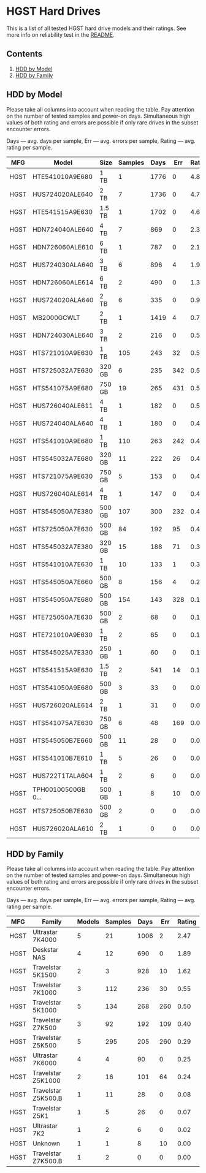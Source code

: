 HGST Hard Drives
================

This is a list of all tested HGST hard drive models and their ratings. See more
info on reliability test in the [README](https://github.com/linuxhw/SMART).

Contents
--------

1. [ HDD by Model  ](#hdd-by-model)
2. [ HDD by Family ](#hdd-by-family)

HDD by Model
------------

Please take all columns into account when reading the table. Pay attention on the
number of tested samples and power-on days. Simultaneous high values of both rating
and errors are possible if only rare drives in the subset encounter errors.

Days   — avg. days per sample,
Err    — avg. errors per sample,
Rating — avg. rating per sample.

| MFG       | Model              | Size   | Samples | Days  | Err   | Rating |
|-----------|--------------------|--------|---------|-------|-------|--------|
| HGST      | HTE541010A9E680    | 1 TB   | 1       | 1776  | 0     | 4.87   |
| HGST      | HUS724020ALE640    | 2 TB   | 7       | 1736  | 0     | 4.76   |
| HGST      | HTE541515A9E630    | 1.5 TB | 1       | 1702  | 0     | 4.66   |
| HGST      | HDN724040ALE640    | 4 TB   | 7       | 869   | 0     | 2.38   |
| HGST      | HDN726060ALE610    | 6 TB   | 1       | 787   | 0     | 2.16   |
| HGST      | HUS724030ALA640    | 3 TB   | 6       | 896   | 4     | 1.95   |
| HGST      | HDN726060ALE614    | 6 TB   | 2       | 490   | 0     | 1.34   |
| HGST      | HUS724020ALA640    | 2 TB   | 6       | 335   | 0     | 0.92   |
| HGST      | MB2000GCWLT        | 2 TB   | 1       | 1419  | 4     | 0.78   |
| HGST      | HDN724030ALE640    | 3 TB   | 2       | 216   | 0     | 0.59   |
| HGST      | HTS721010A9E630    | 1 TB   | 105     | 243   | 32    | 0.56   |
| HGST      | HTS725032A7E630    | 320 GB | 6       | 235   | 342   | 0.53   |
| HGST      | HTS541075A9E680    | 750 GB | 19      | 265   | 431   | 0.51   |
| HGST      | HUS726040ALE611    | 4 TB   | 1       | 182   | 0     | 0.50   |
| HGST      | HUS724040ALA640    | 4 TB   | 1       | 180   | 0     | 0.49   |
| HGST      | HTS541010A9E680    | 1 TB   | 110     | 263   | 242   | 0.48   |
| HGST      | HTS545032A7E680    | 320 GB | 11      | 222   | 26    | 0.43   |
| HGST      | HTS721075A9E630    | 750 GB | 5       | 153   | 0     | 0.42   |
| HGST      | HUS726040ALE614    | 4 TB   | 1       | 147   | 0     | 0.40   |
| HGST      | HTS545050A7E380    | 500 GB | 107     | 300   | 232   | 0.40   |
| HGST      | HTS725050A7E630    | 500 GB | 84      | 192   | 95    | 0.40   |
| HGST      | HTS545032A7E380    | 320 GB | 15      | 188   | 71    | 0.37   |
| HGST      | HTS541010A7E630    | 1 TB   | 10      | 133   | 1     | 0.33   |
| HGST      | HTS545050A7E660    | 500 GB | 8       | 156   | 4     | 0.22   |
| HGST      | HTS545050A7E680    | 500 GB | 154     | 143   | 328   | 0.19   |
| HGST      | HTE725050A7E630    | 500 GB | 2       | 68    | 0     | 0.19   |
| HGST      | HTE721010A9E630    | 1 TB   | 2       | 65    | 0     | 0.18   |
| HGST      | HTS545025A7E330    | 250 GB | 1       | 60    | 0     | 0.17   |
| HGST      | HTS541515A9E630    | 1.5 TB | 2       | 541   | 14    | 0.10   |
| HGST      | HTS541050A9E680    | 500 GB | 3       | 33    | 0     | 0.09   |
| HGST      | HUS726020ALE614    | 2 TB   | 1       | 31    | 0     | 0.09   |
| HGST      | HTS541075A7E630    | 750 GB | 6       | 48    | 169   | 0.08   |
| HGST      | HTS545050B7E660    | 500 GB | 11      | 28    | 0     | 0.08   |
| HGST      | HTS541010B7E610    | 1 TB   | 5       | 26    | 0     | 0.07   |
| HGST      | HUS722T1TALA604    | 1 TB   | 2       | 6     | 0     | 0.02   |
| HGST      | TPH00100500GB 0... | 500 GB | 1       | 8     | 10    | 0.00   |
| HGST      | HTS725050B7E630    | 500 GB | 2       | 0     | 0     | 0.00   |
| HGST      | HUS726020ALA610    | 2 TB   | 1       | 0     | 0     | 0.00   |

HDD by Family
-------------

Please take all columns into account when reading the table. Pay attention on the
number of tested samples and power-on days. Simultaneous high values of both rating
and errors are possible if only rare drives in the subset encounter errors.

Days   — avg. days per sample,
Err    — avg. errors per sample,
Rating — avg. rating per sample.

| MFG       | Family                 | Models | Samples | Days  | Err   | Rating |
|-----------|------------------------|--------|---------|-------|-------|--------|
| HGST      | Ultrastar 7K4000       | 5      | 21      | 1006  | 2     | 2.47   |
| HGST      | Deskstar NAS           | 4      | 12      | 690   | 0     | 1.89   |
| HGST      | Travelstar 5K1500      | 2      | 3       | 928   | 10    | 1.62   |
| HGST      | Travelstar 7K1000      | 3      | 112     | 236   | 30    | 0.55   |
| HGST      | Travelstar 5K1000      | 5      | 134     | 268   | 260   | 0.50   |
| HGST      | Travelstar Z7K500      | 3      | 92      | 192   | 109   | 0.40   |
| HGST      | Travelstar Z5K500      | 5      | 295     | 205   | 260   | 0.29   |
| HGST      | Ultrastar 7K6000       | 4      | 4       | 90    | 0     | 0.25   |
| HGST      | Travelstar Z5K1000     | 2      | 16      | 101   | 64    | 0.24   |
| HGST      | Travelstar Z5K500.B    | 1      | 11      | 28    | 0     | 0.08   |
| HGST      | Travelstar Z5K1        | 1      | 5       | 26    | 0     | 0.07   |
| HGST      | Ultrastar 7K2          | 1      | 2       | 6     | 0     | 0.02   |
| HGST      | Unknown                | 1      | 1       | 8     | 10    | 0.00   |
| HGST      | Travelstar Z7K500.B    | 1      | 2       | 0     | 0     | 0.00   |
